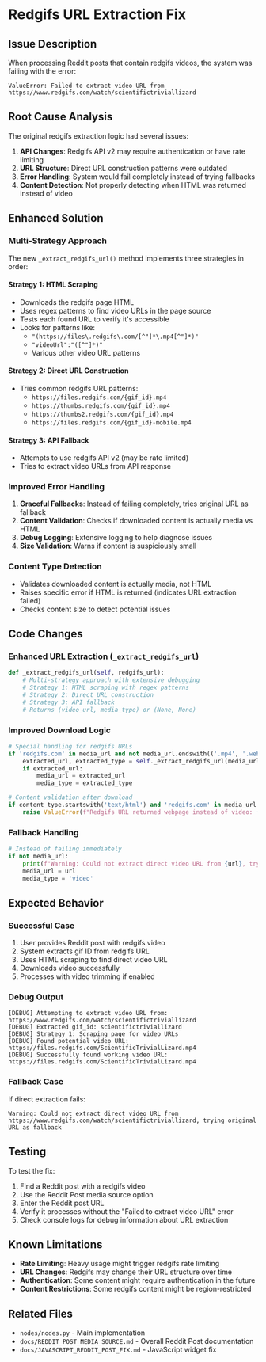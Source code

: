 # Redgifs URL Extraction Fix

## Issue Description

When processing Reddit posts that contain redgifs videos, the system was failing with the error:

```
ValueError: Failed to extract video URL from https://www.redgifs.com/watch/scientifictriviallizard
```

## Root Cause Analysis

The original redgifs extraction logic had several issues:

1. **API Changes**: Redgifs API v2 may require authentication or have rate limiting
2. **URL Structure**: Direct URL construction patterns were outdated
3. **Error Handling**: System would fail completely instead of trying fallbacks
4. **Content Detection**: Not properly detecting when HTML was returned instead of video

## Enhanced Solution

### Multi-Strategy Approach

The new `_extract_redgifs_url()` method implements three strategies in order:

#### Strategy 1: HTML Scraping

- Downloads the redgifs page HTML
- Uses regex patterns to find video URLs in the page source
- Tests each found URL to verify it's accessible
- Looks for patterns like:
    - `"(https://files\.redgifs\.com/[^"]*\.mp4[^"]*)"`
    - `"videoUrl":"([^"]*)"`
    - Various other video URL patterns

#### Strategy 2: Direct URL Construction

- Tries common redgifs URL patterns:
    - `https://files.redgifs.com/{gif_id}.mp4`
    - `https://thumbs.redgifs.com/{gif_id}.mp4`
    - `https://thumbs2.redgifs.com/{gif_id}.mp4`
    - `https://files.redgifs.com/{gif_id}-mobile.mp4`

#### Strategy 3: API Fallback

- Attempts to use redgifs API v2 (may be rate limited)
- Tries to extract video URLs from API response

### Improved Error Handling

1. **Graceful Fallbacks**: Instead of failing completely, tries original URL as fallback
2. **Content Validation**: Checks if downloaded content is actually media vs HTML
3. **Debug Logging**: Extensive logging to help diagnose issues
4. **Size Validation**: Warns if content is suspiciously small

### Content Type Detection

- Validates downloaded content is actually media, not HTML
- Raises specific error if HTML is returned (indicates URL extraction failed)
- Checks content size to detect potential issues

## Code Changes

### Enhanced URL Extraction (`_extract_redgifs_url`)

```python
def _extract_redgifs_url(self, redgifs_url):
    # Multi-strategy approach with extensive debugging
    # Strategy 1: HTML scraping with regex patterns
    # Strategy 2: Direct URL construction
    # Strategy 3: API fallback
    # Returns (video_url, media_type) or (None, None)
```

### Improved Download Logic

```python
# Special handling for redgifs URLs
if 'redgifs.com' in media_url and not media_url.endswith(('.mp4', '.webm', '.mov')):
    extracted_url, extracted_type = self._extract_redgifs_url(media_url)
    if extracted_url:
        media_url = extracted_url
        media_type = extracted_type

# Content validation after download
if content_type.startswith('text/html') and 'redgifs.com' in media_url:
    raise ValueError(f"Redgifs URL returned webpage instead of video: {media_url}")
```

### Fallback Handling

```python
# Instead of failing immediately
if not media_url:
    print(f"Warning: Could not extract direct video URL from {url}, trying original URL as fallback")
    media_url = url
    media_type = 'video'
```

## Expected Behavior

### Successful Case

1. User provides Reddit post with redgifs video
2. System extracts gif ID from redgifs URL
3. Uses HTML scraping to find direct video URL
4. Downloads video successfully
5. Processes with video trimming if enabled

### Debug Output

```
[DEBUG] Attempting to extract video URL from: https://www.redgifs.com/watch/scientifictriviallizard
[DEBUG] Extracted gif_id: scientifictriviallizard
[DEBUG] Strategy 1: Scraping page for video URLs
[DEBUG] Found potential video URL: https://files.redgifs.com/ScientificTrivialLizard.mp4
[DEBUG] Successfully found working video URL: https://files.redgifs.com/ScientificTrivialLizard.mp4
```

### Fallback Case

If direct extraction fails:

```
Warning: Could not extract direct video URL from https://www.redgifs.com/watch/scientifictriviallizard, trying original URL as fallback
```

## Testing

To test the fix:

1. Find a Reddit post with a redgifs video
2. Use the Reddit Post media source option
3. Enter the Reddit post URL
4. Verify it processes without the "Failed to extract video URL" error
5. Check console logs for debug information about URL extraction

## Known Limitations

- **Rate Limiting**: Heavy usage might trigger redgifs rate limiting
- **URL Changes**: Redgifs may change their URL structure over time
- **Authentication**: Some content might require authentication in the future
- **Content Restrictions**: Some redgifs content might be region-restricted

## Related Files

- `nodes/nodes.py` - Main implementation
- `docs/REDDIT_POST_MEDIA_SOURCE.md` - Overall Reddit Post documentation
- `docs/JAVASCRIPT_REDDIT_POST_FIX.md` - JavaScript widget fix
